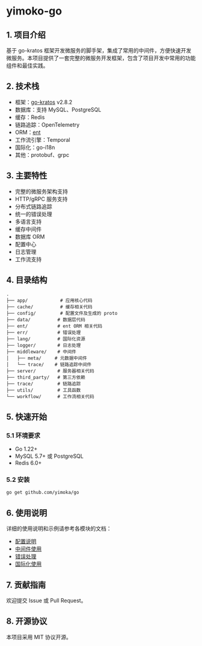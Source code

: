 # yimoko-go

## 1. 项目介绍
基于 go-kratos 框架开发微服务的脚手架，集成了常用的中间件，方便快速开发微服务。本项目提供了一套完整的微服务开发框架，包含了项目开发中常用的功能组件和最佳实践。

## 2. 技术栈
- 框架：[go-kratos](https://go-kratos.dev/) v2.8.2
- 数据库：支持 MySQL、PostgreSQL
- 缓存：Redis
- 链路追踪：OpenTelemetry
- ORM：[ent](https://entgo.io/)
- 工作流引擎：Temporal
- 国际化：go-i18n
- 其他：protobuf、grpc

## 3. 主要特性
- 完整的微服务架构支持
- HTTP/gRPC 服务支持
- 分布式链路追踪
- 统一的错误处理
- 多语言支持
- 缓存中间件
- 数据库 ORM
- 配置中心
- 日志管理
- 工作流支持

## 4. 目录结构
```
.
├── app/            # 应用核心代码
├── cache/          # 缓存相关代码
├── config/         # 配置文件及生成的 proto
├── data/          # 数据层代码
├── ent/           # ent ORM 相关代码
├── err/           # 错误处理
├── lang/          # 国际化资源
├── logger/        # 日志处理
├── middleware/    # 中间件
│   ├── meta/     # 元数据中间件
│   └── trace/    # 链路追踪中间件
├── server/        # 服务器相关代码
├── third_party/   # 第三方依赖
├── trace/         # 链路追踪
├── utils/         # 工具函数
└── workflow/      # 工作流相关代码
```

## 5. 快速开始

### 5.1 环境要求
- Go 1.22+
- MySQL 5.7+ 或 PostgreSQL
- Redis 6.0+

### 5.2 安装
```bash
go get github.com/yimoka/go
```

## 6. 使用说明
详细的使用说明和示例请参考各模块的文档：
- [配置说明](./config/README.md)
- [中间件使用](./middleware/README.md)
- [错误处理](./err/README.md)
- [国际化使用](./lang/README.md)

## 7. 贡献指南
欢迎提交 Issue 或 Pull Request。

## 8. 开源协议
本项目采用 MIT 协议开源。